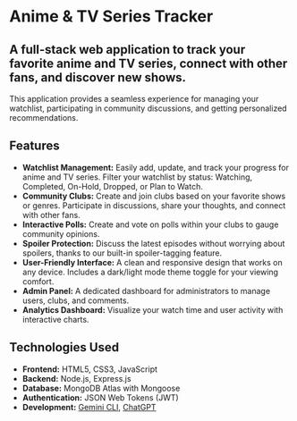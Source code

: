 # Anime & TV Series Tracker

## A full-stack web application to track your favorite anime and TV series, connect with other fans, and discover new shows.

This application provides a seamless experience for managing your watchlist, participating in community discussions, and getting personalized recommendations.

## Features

*   **Watchlist Management:** Easily add, update, and track your progress for anime and TV series. Filter your watchlist by status: Watching, Completed, On-Hold, Dropped, or Plan to Watch.
*   **Community Clubs:** Create and join clubs based on your favorite shows or genres. Participate in discussions, share your thoughts, and connect with other fans.
*   **Interactive Polls:** Create and vote on polls within your clubs to gauge community opinions.
*   **Spoiler Protection:** Discuss the latest episodes without worrying about spoilers, thanks to our built-in spoiler-tagging feature.
*   **User-Friendly Interface:** A clean and responsive design that works on any device. Includes a dark/light mode theme toggle for your viewing comfort.
*   **Admin Panel:** A dedicated dashboard for administrators to manage users, clubs, and comments.
*   **Analytics Dashboard:** Visualize your watch time and user activity with interactive charts.

## Technologies Used

*   **Frontend:** HTML5, CSS3, JavaScript
*   **Backend:** Node.js, Express.js
*   **Database:** MongoDB Atlas with Mongoose
*   **Authentication:** JSON Web Tokens (JWT)
*   **Development:** [Gemini CLI](https://gemini.google.com/), [ChatGPT](https://openai.com/chatgpt)
